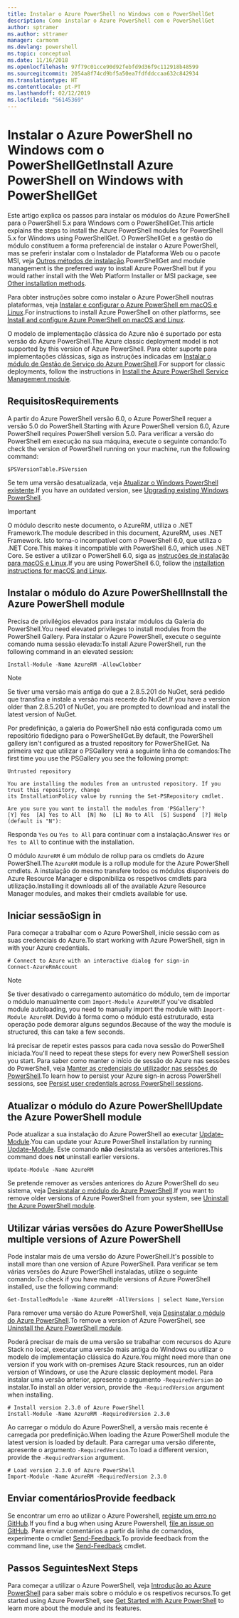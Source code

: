```yaml
---
title: Instalar o Azure PowerShell no Windows com o PowerShellGet
description: Como instalar o Azure PowerShell com o PowerShellGet
author: sptramer
ms.author: sttramer
manager: carmonm
ms.devlang: powershell
ms.topic: conceptual
ms.date: 11/16/2018
ms.openlocfilehash: 97f79c01cce90d92febfd9d36f9c112918b48599
ms.sourcegitcommit: 2054a8f74cd9bf5a50ea7fdfddccaa632c842934
ms.translationtype: HT
ms.contentlocale: pt-PT
ms.lasthandoff: 02/12/2019
ms.locfileid: "56145369"
---
```

# <a name="install-azure-powershell-on-windows-with-powershellget"></a><span data-ttu-id="8234f-103">Instalar o Azure PowerShell no Windows com o PowerShellGet</span><span class="sxs-lookup"><span data-stu-id="8234f-103">Install Azure PowerShell on Windows with PowerShellGet</span></span>

<span data-ttu-id="8234f-104">Este artigo explica os passos para instalar os módulos do Azure PowerShell para o PowerShell 5.x para Windows com o PowerShellGet.</span><span class="sxs-lookup"><span data-stu-id="8234f-104">This article explains the steps to install the Azure PowerShell modules for PowerShell 5.x for Windows using PowerShellGet.</span></span> <span data-ttu-id="8234f-105">O PowerShellGet e a gestão do módulo constituem a forma preferencial de instalar o Azure PowerShell, mas se preferir instalar com o Instalador de Plataforma Web ou o pacote MSI, veja [Outros métodos de instalação](other-install.md).</span><span class="sxs-lookup"><span data-stu-id="8234f-105">PowerShellGet and module management is the preferred way to install Azure PowerShell but if you would rather install with the Web Platform Installer or MSI package, see [Other installation methods](other-install.md).</span></span>

<span data-ttu-id="8234f-106">Para obter instruções sobre como instalar o Azure PowerShell noutras plataformas, veja [Instalar e configurar o Azure PowerShell em macOS e Linux](install-azurermps-maclinux.md).</span><span class="sxs-lookup"><span data-stu-id="8234f-106">For instructions to install Azure PowerShell on other platforms, see [Install and configure Azure PowerShell on macOS and Linux](install-azurermps-maclinux.md).</span></span>

<span data-ttu-id="8234f-107">O modelo de implementação clássica do Azure não é suportado por esta versão do Azure PowerShell.</span><span class="sxs-lookup"><span data-stu-id="8234f-107">The Azure classic deployment model is not supported by this version of Azure PowerShell.</span></span> <span data-ttu-id="8234f-108">Para obter suporte para implementações clássicas, siga as instruções indicadas em [Instalar o módulo de Gestão de Serviço do Azure PowerShell](/powershell/azure/servicemanagement/install-azure-ps).</span><span class="sxs-lookup"><span data-stu-id="8234f-108">For support for classic deployments, follow the instructions in [Install the Azure PowerShell Service Management module](/powershell/azure/servicemanagement/install-azure-ps).</span></span>

## <a name="requirements"></a><span data-ttu-id="8234f-109">Requisitos</span><span class="sxs-lookup"><span data-stu-id="8234f-109">Requirements</span></span>

<span data-ttu-id="8234f-110">A partir do Azure PowerShell versão 6.0, o Azure PowerShell requer a versão 5.0 do PowerShell.</span><span class="sxs-lookup"><span data-stu-id="8234f-110">Starting with Azure PowerShell version 6.0, Azure PowerShell requires PowerShell version 5.0.</span></span> <span data-ttu-id="8234f-111">Para verificar a versão do PowerShell em execução na sua máquina, execute o seguinte comando:</span><span class="sxs-lookup"><span data-stu-id="8234f-111">To check the version of PowerShell running on your machine, run the following command:</span></span>

```powershell-interactive
$PSVersionTable.PSVersion
```

<span data-ttu-id="8234f-112">Se tem uma versão desatualizada, veja [Atualizar o Windows PowerShell existente](/powershell/scripting/setup/installing-windows-powershell?view=powershell-6#upgrading-existing-windows-powershell).</span><span class="sxs-lookup"><span data-stu-id="8234f-112">If you have an outdated version, see [Upgrading existing Windows PowerShell](/powershell/scripting/setup/installing-windows-powershell?view=powershell-6#upgrading-existing-windows-powershell).</span></span>

> [!IMPORTANT]
> <span data-ttu-id="8234f-113">O módulo descrito neste documento, o AzureRM, utiliza o .NET Framework.</span><span class="sxs-lookup"><span data-stu-id="8234f-113">The module described in this document, AzureRM, uses .NET Framework.</span></span> <span data-ttu-id="8234f-114">Isto torna-o incompatível com o PowerShell 6.0, que utiliza o .NET Core.</span><span class="sxs-lookup"><span data-stu-id="8234f-114">This makes it incompatible with PowerShell 6.0, which uses .NET Core.</span></span> <span data-ttu-id="8234f-115">Se estiver a utilizar o PowerShell 6.0, siga as [instruções de instalação para macOS e Linux](install-azurermps-maclinux.md).</span><span class="sxs-lookup"><span data-stu-id="8234f-115">If you are using PowerShell 6.0, follow the [installation instructions for macOS and Linux](install-azurermps-maclinux.md).</span></span>

## <a name="install-the-azure-powershell-module"></a><span data-ttu-id="8234f-116">Instalar o módulo do Azure PowerShell</span><span class="sxs-lookup"><span data-stu-id="8234f-116">Install the Azure PowerShell module</span></span>

<span data-ttu-id="8234f-117">Precisa de privilégios elevados para instalar módulos da Galeria do PowerShell.</span><span class="sxs-lookup"><span data-stu-id="8234f-117">You need elevated privileges to install modules from the PowerShell Gallery.</span></span> <span data-ttu-id="8234f-118">Para instalar o Azure PowerShell, execute o seguinte comando numa sessão elevada:</span><span class="sxs-lookup"><span data-stu-id="8234f-118">To install Azure PowerShell, run the following command in an elevated session:</span></span>

```powershell-interactive
Install-Module -Name AzureRM -AllowClobber
```

> [!NOTE]
> <span data-ttu-id="8234f-119">Se tiver uma versão mais antiga do que a 2.8.5.201 do NuGet, será pedido que transfira e instale a versão mais recente do NuGet.</span><span class="sxs-lookup"><span data-stu-id="8234f-119">If you have a version older than 2.8.5.201 of NuGet, you are prompted to download and install the latest version of NuGet.</span></span>

<span data-ttu-id="8234f-120">Por predefinição, a galeria do PowerShell não está configurada como um repositório fidedigno para o PowerShellGet.</span><span class="sxs-lookup"><span data-stu-id="8234f-120">By default, the PowerShell gallery isn't configured as a trusted repository for PowerShellGet.</span></span> <span data-ttu-id="8234f-121">Na primeira vez que utilizar o PSGallery verá a seguinte linha de comandos:</span><span class="sxs-lookup"><span data-stu-id="8234f-121">The first time you use the PSGallery you see the following prompt:</span></span>

```output
Untrusted repository

You are installing the modules from an untrusted repository. If you trust this repository, change
its InstallationPolicy value by running the Set-PSRepository cmdlet.

Are you sure you want to install the modules from 'PSGallery'?
[Y] Yes  [A] Yes to All  [N] No  [L] No to All  [S] Suspend  [?] Help (default is "N"):
```

<span data-ttu-id="8234f-122">Responda `Yes` ou `Yes to All` para continuar com a instalação.</span><span class="sxs-lookup"><span data-stu-id="8234f-122">Answer `Yes` or `Yes to All` to continue with the installation.</span></span>

<span data-ttu-id="8234f-123">O módulo `AzureRM` é um módulo de rollup para os cmdlets do Azure PowerShell.</span><span class="sxs-lookup"><span data-stu-id="8234f-123">The `AzureRM` module is a rollup module for the Azure PowerShell cmdlets.</span></span> <span data-ttu-id="8234f-124">A instalação do mesmo transfere todos os módulos disponíveis do Azure Resource Manager e disponibiliza os respetivos cmdlets para utilização.</span><span class="sxs-lookup"><span data-stu-id="8234f-124">Installing it downloads all of the available Azure Resource Manager modules, and makes their cmdlets available for use.</span></span>

## <a name="sign-in"></a><span data-ttu-id="8234f-125">Iniciar sessão</span><span class="sxs-lookup"><span data-stu-id="8234f-125">Sign in</span></span>

<span data-ttu-id="8234f-126">Para começar a trabalhar com o Azure PowerShell, inicie sessão com as suas credenciais do Azure.</span><span class="sxs-lookup"><span data-stu-id="8234f-126">To start working with Azure PowerShell, sign in with your Azure credentials.</span></span>

```powershell-interactive
# Connect to Azure with an interactive dialog for sign-in
Connect-AzureRmAccount
```

> [!NOTE]
>
> <span data-ttu-id="8234f-127">Se tiver desativado o carregamento automático do módulo, tem de importar o módulo manualmente com `Import-Module AzureRM`.</span><span class="sxs-lookup"><span data-stu-id="8234f-127">If you've disabled module autoloading, you need to manually import the module with `Import-Module AzureRM`.</span></span> <span data-ttu-id="8234f-128">Devido à forma como o módulo está estruturado, esta operação pode demorar alguns segundos.</span><span class="sxs-lookup"><span data-stu-id="8234f-128">Because of the way the module is structured, this can take a few seconds.</span></span>


<span data-ttu-id="8234f-129">Irá precisar de repetir estes passos para cada nova sessão do PowerShell iniciada.</span><span class="sxs-lookup"><span data-stu-id="8234f-129">You'll need to repeat these steps for every new PowerShell session you start.</span></span> <span data-ttu-id="8234f-130">Para saber como manter o início de sessão do Azure nas sessões do PowerShell, veja [Manter as credenciais do utilizador nas sessões do PowerShell](context-persistence.md).</span><span class="sxs-lookup"><span data-stu-id="8234f-130">To learn how to persist your Azure sign-in across PowerShell sessions, see [Persist user credentials across PowerShell sessions](context-persistence.md).</span></span>

## <a name="update-the-azure-powershell-module"></a><span data-ttu-id="8234f-131">Atualizar o módulo do Azure PowerShell</span><span class="sxs-lookup"><span data-stu-id="8234f-131">Update the Azure PowerShell module</span></span>

<span data-ttu-id="8234f-132">Pode atualizar a sua instalação do Azure PowerShell ao executar [Update-Module](/powershell/module/powershellget/update-module).</span><span class="sxs-lookup"><span data-stu-id="8234f-132">You can update your Azure PowerShell installation by running [Update-Module](/powershell/module/powershellget/update-module).</span></span> <span data-ttu-id="8234f-133">Este comando __não__ desinstala as versões anteriores.</span><span class="sxs-lookup"><span data-stu-id="8234f-133">This command does __not__ uninstall earlier versions.</span></span>

```powershell-interactive
Update-Module -Name AzureRM
```

<span data-ttu-id="8234f-134">Se pretende remover as versões anteriores do Azure PowerShell do seu sistema, veja [Desinstalar o módulo do Azure PowerShell](uninstall-azurerm-ps.md).</span><span class="sxs-lookup"><span data-stu-id="8234f-134">If you want to remove older versions of Azure PowerShell from your system, see [Uninstall the Azure PowerShell module](uninstall-azurerm-ps.md).</span></span>

## <a name="use-multiple-versions-of-azure-powershell"></a><span data-ttu-id="8234f-135">Utilizar várias versões do Azure PowerShell</span><span class="sxs-lookup"><span data-stu-id="8234f-135">Use multiple versions of Azure PowerShell</span></span>

<span data-ttu-id="8234f-136">Pode instalar mais de uma versão do Azure PowerShell.</span><span class="sxs-lookup"><span data-stu-id="8234f-136">It's possible to install more than one version of Azure PowerShell.</span></span> <span data-ttu-id="8234f-137">Para verificar se tem várias versões do Azure PowerShell instaladas, utilize o seguinte comando:</span><span class="sxs-lookup"><span data-stu-id="8234f-137">To check if you have multiple versions of Azure PowerShell installed, use the following command:</span></span>

```powershell-interactive
Get-InstalledModule -Name AzureRM -AllVersions | select Name,Version
```

<span data-ttu-id="8234f-138">Para remover uma versão do Azure PowerShell, veja [Desinstalar o módulo do Azure PowerShell](uninstall-azurerm-ps.md).</span><span class="sxs-lookup"><span data-stu-id="8234f-138">To remove a version of Azure PowerShell, see [Uninstall the Azure PowerShell module](uninstall-azurerm-ps.md).</span></span>

<span data-ttu-id="8234f-139">Poderá precisar de mais de uma versão se trabalhar com recursos do Azure Stack no local, executar uma versão mais antiga do Windows ou utilizar o modelo de implementação clássica do Azure.</span><span class="sxs-lookup"><span data-stu-id="8234f-139">You might need more than one version if you work with on-premises Azure Stack resources, run an older version of Windows, or use the Azure classic deployment model.</span></span> <span data-ttu-id="8234f-140">Para instalar uma versão anterior, apresente o argumento `-RequiredVersion` ao instalar.</span><span class="sxs-lookup"><span data-stu-id="8234f-140">To install an older version, provide the `-RequiredVersion` argument when installing.</span></span>

```powershell-interactive
# Install version 2.3.0 of Azure PowerShell
Install-Module -Name AzureRM -RequiredVersion 2.3.0
```

<span data-ttu-id="8234f-141">Ao carregar o módulo do Azure PowerShell, a versão mais recente é carregada por predefinição.</span><span class="sxs-lookup"><span data-stu-id="8234f-141">When loading the Azure PowerShell module the latest version is loaded by default.</span></span> <span data-ttu-id="8234f-142">Para carregar uma versão diferente, apresente o argumento `-RequiredVersion`.</span><span class="sxs-lookup"><span data-stu-id="8234f-142">To load a different version, provide the `-RequiredVersion` argument.</span></span>

```powershell-interactive
# Load version 2.3.0 of Azure PowerShell
Import-Module -Name AzureRM -RequiredVersion 2.3.0
```

## <a name="provide-feedback"></a><span data-ttu-id="8234f-143">Enviar comentários</span><span class="sxs-lookup"><span data-stu-id="8234f-143">Provide feedback</span></span>

<span data-ttu-id="8234f-144">Se encontrar um erro ao utilizar o Azure Powershell, [registe um erro no GitHub](https://github.com/Azure/azure-powershell/issues).</span><span class="sxs-lookup"><span data-stu-id="8234f-144">If you find a bug when using Azure Powershell, [file an issue on GitHub](https://github.com/Azure/azure-powershell/issues).</span></span>
<span data-ttu-id="8234f-145">Para enviar comentários a partir da linha de comandos, experimente o cmdlet [Send-Feedback](/powershell/module/azurerm.profile/send-feedback).</span><span class="sxs-lookup"><span data-stu-id="8234f-145">To provide feedback from the command line, use the [Send-Feedback](/powershell/module/azurerm.profile/send-feedback) cmdlet.</span></span>

## <a name="next-steps"></a><span data-ttu-id="8234f-146">Passos Seguintes</span><span class="sxs-lookup"><span data-stu-id="8234f-146">Next Steps</span></span>

<span data-ttu-id="8234f-147">Para começar a utilizar o Azure PowerShell, veja [Introdução ao Azure PowerShell](get-started-azureps.md) para saber mais sobre o módulo e os respetivos recursos.</span><span class="sxs-lookup"><span data-stu-id="8234f-147">To get started using Azure PowerShell, see [Get Started with Azure PowerShell](get-started-azureps.md) to learn more about the module and its features.</span></span>
